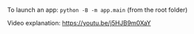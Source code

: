To launch an app:
`python -B -m app.main`
(from the root folder)

Video explanation: https://youtu.be/j5HJB9m0XaY
